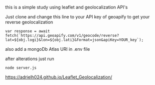 this is a simple study using leaflet and geolocalization API's

Just clone and change this line to your API key of geoapify to get your reverse geolocalization 
 
```
var response = await fetch(`https://api.geoapify.com/v1/geocode/reverse?lat=${obj.logi}&lon=${obj.lati}&format=json&apiKey=YOUR_key`);
```
also add a mongoDb Atlas URI in .env file

after alterations just run

```
node server.js
```


https://adrielh024.github.io/Leaflet_Geolocalization/
